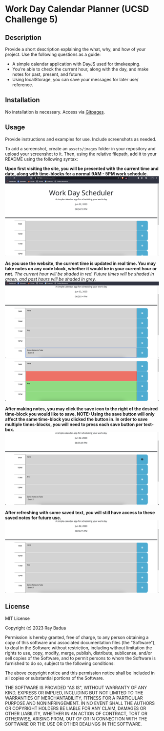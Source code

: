 # Work Day Calendar Planner (UCSD Challenge 5)

## Description

Provide a short description explaining the what, why, and how of your project. Use the following questions as a guide:

- A simple calendar application with DayJS used for timekeeping.
- You're able to check the current hour, along with the day, and make notes for past, present, and future.
- Using localStorage, you can save your messages for later use/ reference. 

## Installation

No installation is necessary. Access via [Gitpages](epicasino.github.io/Calendar-App/).

## Usage

Provide instructions and examples for use. Include screenshots as needed.

To add a screenshot, create an `assets/images` folder in your repository and upload your screenshot to it. Then, using the relative filepath, add it to your README using the following syntax:

**Upon first visiting the site, you will be presented with the current time and date, along with time-blocks for a normal 9AM - 5PM work schedule.**
![Calendar Website Initilization Page](./assets/images/calendar-initial.png)

**As you use the website, the current time is updated in real time. You may take notes on any code block, whether it would be in your current hour or not.**
*The current hour will be shaded in red. Future times will be shaded in green, and past hours will be shaded in grey.*
![Calendar Note Taking](./assets/images/calendar-notes.png)
![Calendar Time-Block Colors](./assets/images/calendar-past-present-future.png)

**After making notes, you may click the save icon to the right of the desired time-block you would like to save. NOTE: Using the save button will only affect the same time-block you clicked the button in. In order to save multiple times-blocks, you will need to press each save button per text-box.**
![Calendar Save Function](./assets/images/calendar-save-button.png)

**After refreshing with some saved text, you will still have access to these saved notes for future use.**
![Calendar Website after Refreshing from a save](./assets/images/calendar-refresh.png)

## License

MIT License

Copyright (c) 2023 Ray Badua

Permission is hereby granted, free of charge, to any person obtaining a copy
of this software and associated documentation files (the "Software"), to deal
in the Software without restriction, including without limitation the rights
to use, copy, modify, merge, publish, distribute, sublicense, and/or sell
copies of the Software, and to permit persons to whom the Software is
furnished to do so, subject to the following conditions:

The above copyright notice and this permission notice shall be included in all
copies or substantial portions of the Software.

THE SOFTWARE IS PROVIDED "AS IS", WITHOUT WARRANTY OF ANY KIND, EXPRESS OR
IMPLIED, INCLUDING BUT NOT LIMITED TO THE WARRANTIES OF MERCHANTABILITY,
FITNESS FOR A PARTICULAR PURPOSE AND NONINFRINGEMENT. IN NO EVENT SHALL THE
AUTHORS OR COPYRIGHT HOLDERS BE LIABLE FOR ANY CLAIM, DAMAGES OR OTHER
LIABILITY, WHETHER IN AN ACTION OF CONTRACT, TORT OR OTHERWISE, ARISING FROM,
OUT OF OR IN CONNECTION WITH THE SOFTWARE OR THE USE OR OTHER DEALINGS IN THE
SOFTWARE.